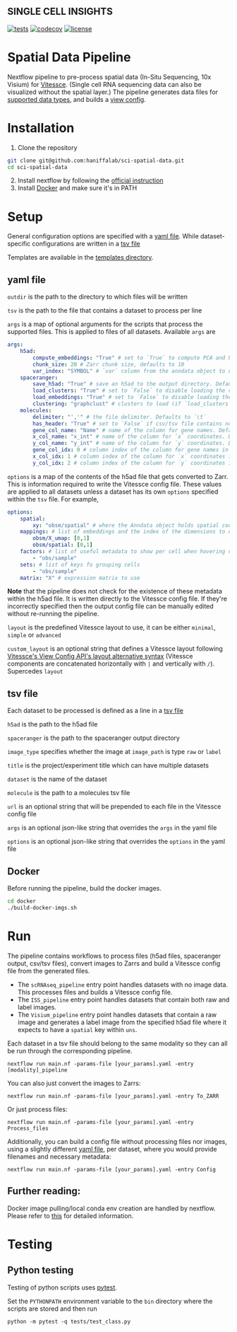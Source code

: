 ## SINGLE CELL INSIGHTS

[![tests](https://github.com/haniffalab/sci-spatial-data/actions/workflows/tests-python.yml/badge.svg)](https://github.com/haniffalab/sci-spatial-data/actions/workflows/tests-python.yml)
[![codecov](https://codecov.io/gh/haniffalab/sci-spatial-data/branch/dev/graph/badge.svg?token=7HQVFH08WJ)](https://codecov.io/gh/haniffalab/sci-spatial-data/branch/dev)
[![license](https://img.shields.io/badge/license-MIT-green)](LICENSE)

# Spatial Data Pipeline

Nextflow pipeline to pre-process spatial data (In-Situ Sequencing, 10x Visium) for [Vitessce](http://github.com/hms-dbmi/vitessce/#readme). (Single cell RNA sequencing data can also be visualized without the spatial layer.) The pipeline generates data files for [supported data types](http://vitessce.io/docs/data-types-file-types/), and builds a [view config](http://vitessce.io/docs/view-config-json/).

# Installation

1. Clone the repository

```sh
git clone git@github.com:haniffalab/sci-spatial-data.git
cd sci-spatial-data
```

2. Install nextflow by following the [official instruction](https://www.nextflow.io/index.html#GetStarted)
3. Install [Docker](https://docs.docker.com/engine/install/) and make sure it's in PATH


# Setup

General configuration options are specified with a [yaml file](templates/visium_template.yaml). While dataset-specific configurations are written in a [tsv file](templates/visium_template.tsv)

Templates are available in the [templates directory](templates/).

## yaml file

`outdir` is the path to the directory to which files will be written

`tsv` is the path to the file that contains a dataset to process per line

`args` is a map of optional arguments for the scripts that process the supported files. This is applied to files of all datasets.
Available `args` are
```yaml
args:
    h5ad:
        compute_embeddings: "True" # set to `True` to compute PCA and UMAP if not already within the anndata object
        chunk_size: 20 # Zarr chunk size, defaults to 10
        var_index: "SYMBOL" # `var` column from the anndata object to use as the gene names in the webapp. This reindexes the `var` matrix
    spaceranger:
        save_h5ad: "True" # save an h5ad to the output directory. Defaults to `False`
        load_clusters: "True" # set to `False` to disable loading the clusters from the `analysis` directory
        load_embeddings: "True" # set to `False` to disable loading the embeddings (UMAP, tSNE and PCA) from the `analysis` directory
        clustering: "graphclust" # clusters to load (if `load_clusters` is set to `True`)
    molecules:
        delimiter: "','" # the file delimiter. Defaults to `\t`
        has_header: "True" # set to `False` if csv/tsv file contains no header
        gene_col_name: "Name" # name of the column for gene names. Defaults to `Name`.
        x_col_name: "x_int" # name of the column for `x` coordinates. Defaults to `x_int`.
        y_col_name: "y_int" # name of the column for `y` coordinates. Defaults to `y_int`.
        gene_col_idx: 0 # column index of the column for gene names in case `has_header` is `False`.
        x_col_idx: 1 # column index of the column for `x` coordinates in case `has_header` is `False`.
        y_col_idx: 2 # column index of the column for `y` coordinates in case `has_header` is `False`.
```

`options` is a map of the contents of the h5ad file that gets converted to Zarr. This is information required to write the Vitessce config file. These values are applied to all datasets unless a dataset has its own `options` specified within the `tsv` file. For example,
```yaml
options:
    spatial:
        xy: "obsm/spatial" # where the Anndata object holds spatial coordinates
    mappings: # list of embeddings and the index of the dimensions to use in a scatterplot
        obsm/X_umap: [0,1]
        obsm/spatial: [0,1]
    factors: # list of useful metadata to show per cell when hovering over them in the visualization
        - "obs/sample"
    sets: # list of keys fo grouping cells
        - "obs/sample"
    matrix: "X" # expression matrix to use
```
**Note** that the pipeline does not check for the existence of these metadata within the h5ad file. It is written directly to the Vitessce config file. If they're incorrectly specified then the output config file can be manually edited without re-running the pipeline.

`layout` is the predefined Vitessce layout to use, it can be either `minimal`, `simple` or `advanced`

`custom_layout` is an optional string that defines a Vitessce layout following [Vitessce's View Config API's layout alternative syntax](https://vitessce.github.io/vitessce-python/api_config.html#vitessce.config.VitessceConfig.layout) (Vitessce components are concatenated horizontally with `|` and vertically with `/`). Supercedes `layout`


## tsv file

Each dataset to be processed is defined as a line in a [tsv file](templates/visium_template.tsv)

`h5ad` is the path to the h5ad file

`spaceranger` is the path to the spaceranger output directory

`image_type` specifies whether the image at `image_path` is type `raw` or `label`

`title` is the project/experiment title which can have multiple datasets

`dataset` is the name of the dataset

`molecule` is the path to a molecules tsv file

`url` is an optional string that will be prepended to each file in the Vitessce config file

`args` is an optional json-like string that overrides the `args` in the yaml file

`options` is an optional json-like string that overrides the `options` in the yaml file


## Docker

Before running the pipeline, build the docker images.

```sh
cd docker
./build-docker-imgs.sh
```

# Run

The pipeline contains workflows to process files (h5ad files, spaceranger output, csv/tsv files), convert images to Zarrs and build a Vitessce config file from the generated files.

- The `scRNAseq_pipeline` entry point handles datasets with no image data. This processes files and builds a Vitessce config file.
- The `ISS_pipeline` entry point handles datasets that contain both raw and label images.
- The `Visium_pipeline` entry point handles datasets that contain a raw image and generates a label image from the specified h5ad file where it expects to have a `spatial` key within `uns`.

Each dataset in a tsv file should belong to the same modality so they can all be run through the corresponding pipeline. 

```
nextflow run main.nf -params-file [your_params].yaml -entry [modality]_pipeline
```

You can also just convert the images to Zarrs:

```
nextflow run main.nf -params-file [your_params].yaml -entry To_ZARR
```

Or just process files:

```
nextflow run main.nf -params-file [your_params].yaml -entry Process_files
```

Additionally, you can build a config file without processing files nor images, using a slightly different [yaml file](templates/config_template.yaml), per dataset, where you would provide filenames and necessary metadata:

```
nextflow run main.nf -params-file [your_params].yaml -entry Config
```

## Further reading:

Docker image pulling/local conda env creation are handled by nextflow. Please refer to [this](https://www.nextflow.io/docs/latest/getstarted.html) for detailed information.


# Testing

## Python testing

Testing of python scripts uses [pytest](https://docs.pytest.org/en/7.1.x/).

Set the `PYTHONPATH` environment variable to the `bin` directory where the scripts are stored and then run
```
python -m pytest -q tests/test_class.py
```
